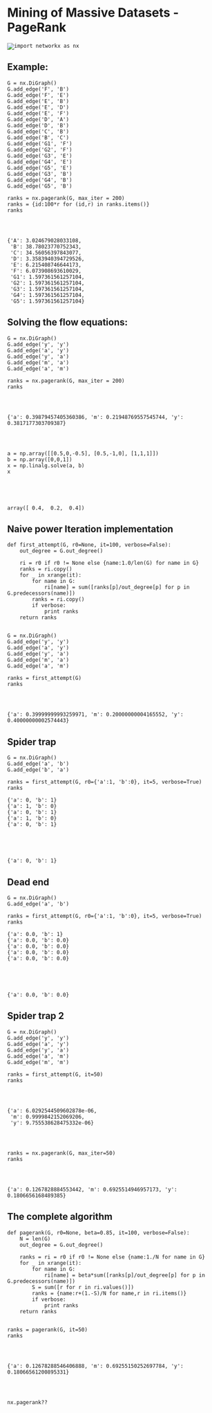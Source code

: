 
# Mining of Massive Datasets - PageRank

<img style="float:left" src="http://quantitativeeditor.com/wp-
content/uploads/2014/01/mining-of-massive-datasets.jpg">


    import networkx as nx

## Example:


    G = nx.DiGraph()
    G.add_edge('F', 'B')
    G.add_edge('F', 'E')
    G.add_edge('E', 'B')
    G.add_edge('E', 'D')
    G.add_edge('E', 'F')
    G.add_edge('D', 'A')
    G.add_edge('D', 'B')
    G.add_edge('C', 'B')
    G.add_edge('B', 'C')
    G.add_edge('G1', 'F')
    G.add_edge('G2', 'F')
    G.add_edge('G3', 'E')
    G.add_edge('G4', 'E')
    G.add_edge('G5', 'E')
    G.add_edge('G3', 'B')
    G.add_edge('G4', 'B')
    G.add_edge('G5', 'B')
    
    ranks = nx.pagerank(G, max_iter = 200)
    ranks = {id:100*r for (id,r) in ranks.items()}
    ranks




    {'A': 3.024679028033108,
     'B': 38.78023770752343,
     'C': 34.56056397843077,
     'D': 3.3583940394729526,
     'E': 6.215408746644173,
     'F': 6.073908693610029,
     'G1': 1.597361561257104,
     'G2': 1.597361561257104,
     'G3': 1.597361561257104,
     'G4': 1.597361561257104,
     'G5': 1.597361561257104}



## Solving the flow equations:


    G = nx.DiGraph()
    G.add_edge('y', 'y')
    G.add_edge('a', 'y')
    G.add_edge('y', 'a')
    G.add_edge('m', 'a')
    G.add_edge('a', 'm')
    
    ranks = nx.pagerank(G, max_iter = 200)
    ranks




    {'a': 0.39879457405360386, 'm': 0.21948769557545744, 'y': 0.3817177303709387}




    a = np.array([[0.5,0,-0.5], [0.5,-1,0], [1,1,1]])
    b = np.array([0,0,1])
    x = np.linalg.solve(a, b)
    x





    array([ 0.4,  0.2,  0.4])



## Naive power Iteration implementation


    def first_attempt(G, r0=None, it=100, verbose=False):
        out_degree = G.out_degree()
    
        ri = r0 if r0 != None else {name:1.0/len(G) for name in G}
        ranks = ri.copy()
        for _ in xrange(it):
            for name in G:
                ri[name] = sum([ranks[p]/out_degree[p] for p in G.predecessors(name)])
            ranks = ri.copy()
            if verbose:
                print ranks
        return ranks


    G = nx.DiGraph()
    G.add_edge('y', 'y')
    G.add_edge('a', 'y')
    G.add_edge('y', 'a')
    G.add_edge('m', 'a')
    G.add_edge('a', 'm')
    
    ranks = first_attempt(G)
    ranks




    {'a': 0.39999999993259971, 'm': 0.20000000004165552, 'y': 0.40000000002574443}



## Spider trap


    G = nx.DiGraph()
    G.add_edge('a', 'b')
    G.add_edge('b', 'a')
    
    ranks = first_attempt(G, r0={'a':1, 'b':0}, it=5, verbose=True)
    ranks

    {'a': 0, 'b': 1}
    {'a': 1, 'b': 0}
    {'a': 0, 'b': 1}
    {'a': 1, 'b': 0}
    {'a': 0, 'b': 1}





    {'a': 0, 'b': 1}



## Dead end


    G = nx.DiGraph()
    G.add_edge('a', 'b')
    
    ranks = first_attempt(G, r0={'a':1, 'b':0}, it=5, verbose=True)
    ranks

    {'a': 0.0, 'b': 1}
    {'a': 0.0, 'b': 0.0}
    {'a': 0.0, 'b': 0.0}
    {'a': 0.0, 'b': 0.0}
    {'a': 0.0, 'b': 0.0}





    {'a': 0.0, 'b': 0.0}



## Spider trap 2


    G = nx.DiGraph()
    G.add_edge('y', 'y')
    G.add_edge('a', 'y')
    G.add_edge('y', 'a')
    G.add_edge('a', 'm')
    G.add_edge('m', 'm')
    
    ranks = first_attempt(G, it=50)
    ranks




    {'a': 6.0292544509602878e-06,
     'm': 0.9999842152069206,
     'y': 9.755538628475332e-06}




    ranks = nx.pagerank(G, max_iter=50)
    ranks




    {'a': 0.1267828884553442, 'm': 0.6925514946957173, 'y': 0.1806656168489385}



## The complete algorithm


    def pagerank(G, r0=None, beta=0.85, it=100, verbose=False):
        N = len(G)
        out_degree = G.out_degree()
    
        ranks = ri = r0 if r0 != None else {name:1./N for name in G}
        for _ in xrange(it):
            for name in G:
                ri[name] = beta*sum([ranks[p]/out_degree[p] for p in G.predecessors(name)])
            S = sum([r for r in ri.values()])
            ranks = {name:r+(1.-S)/N for name,r in ri.items()}
            if verbose:
                print ranks
        return ranks


    ranks = pagerank(G, it=50)
    ranks




    {'a': 0.12678288546406888, 'm': 0.69255150252697784, 'y': 0.18066561200895331}




    nx.pagerank??


    


    
